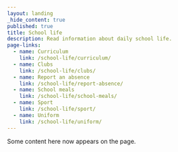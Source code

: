 ```yaml
---
layout: landing
_hide_content: true
published: true
title: School life
description: Read information about daily school life.
page-links:
  - name: Curriculum
    link: /school-life/curriculum/
  - name: Clubs
    link: /school-life/clubs/
  - name: Report an absence
    link: /school-life/report-absence/
  - name: School meals
    link: /school-life/school-meals/
  - name: Sport
    link: /school-life/sport/
  - name: Uniform
    link: /school-life/uniform/
---
```


Some content here now appears on the page.